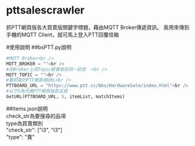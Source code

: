 # pttsalescrawler
抓PTT網頁版各大買賣版關鍵字標題，藉由MQTT Broker傳遞資訊。
我用來傳到手機的MQTT Client，就可馬上登入PTT回覆信箱

#使用說明
##bsPTT.py說明<br />
```python
#MQTT Broker<br />
MQTT_BROKER = ""<br />
#在Broker上同Topic都會收到同一訊息  <br />
MQTT_TOPIC = ""<br />   
#要抓取的PTT網頁版URL<br />
PTTBOARD_URL = "https://www.ptt.cc/bbs/HardwareSale/index.html"<br />
#以下5為代表PTT網頁版前五頁
GetURL(PTTBOARD_URL, 5, itemList, matchItems)  
```

##items.json說明<br />
check_str為要搜尋的品項<br />
type為買賣類別<br />
    "check_str": ["i3", "I3"]<br />
    "type": "賣"<br />
    


